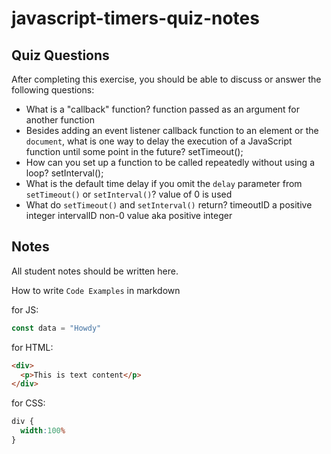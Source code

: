 # javascript-timers-quiz-notes

## Quiz Questions

After completing this exercise, you should be able to discuss or answer the following questions:

- What is a "callback" function?
function passed as an argument for another function
- Besides adding an event listener callback function to an element or the `document`, what is one way to delay the execution of a JavaScript function until some point in the future?
setTimeout();
- How can you set up a function to be called repeatedly without using a loop?
setInterval();
- What is the default time delay if you omit the `delay` parameter from `setTimeout()` or `setInterval()`?
value of 0 is used
- What do `setTimeout()` and `setInterval()` return?
timeoutID a positive integer
intervalID non-0 value aka positive integer
## Notes

All student notes should be written here.


How to write `Code Examples` in markdown

for JS:
```javascript
const data = "Howdy"
```

for HTML:
```html
<div>
  <p>This is text content</p>
</div>
```

for CSS:
```css
div {
  width:100%
}
```

